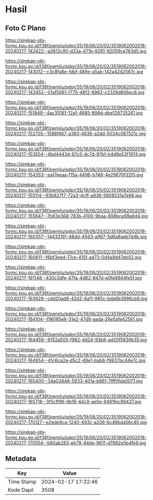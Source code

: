 # Hasil

## Foto C Plano

https://sirekap-obj-formc.kpu.go.id/f38f/pemilu/pdpr/35/19/06/20/02/3519062002018-20240217-142422--a3812c90-d33a-471b-9281-92059ce763d5.jpg

https://sirekap-obj-formc.kpu.go.id/f38f/pemilu/pdpr/35/19/06/20/02/3519062002018-20240217-143012--c3c8fa8e-fdbf-489e-a5ab-142a42d2587c.jpg

https://sirekap-obj-formc.kpu.go.id/f38f/pemilu/pdpr/35/19/06/20/02/3519062002018-20240217-143452--01af5061-f775-48f2-8962-c2329d806ec8.jpg

https://sirekap-obj-formc.kpu.go.id/f38f/pemilu/pdpr/35/19/06/20/02/3519062002018-20240217-151949--4ac35161-12a1-4685-898d-dbe128725261.jpg

https://sirekap-obj-formc.kpu.go.id/f38f/pemilu/pdpr/35/19/06/20/02/3519062002018-20240217-152705--1588f467-a383-4636-a2dd-5034c087521c.jpg

https://sirekap-obj-formc.kpu.go.id/f38f/pemilu/pdpr/35/19/06/20/02/3519062002018-20240217-153504--4bd4443d-87c5-4c7d-97bf-b4d8e53f1974.jpg

https://sirekap-obj-formc.kpu.go.id/f38f/pemilu/pdpr/35/19/06/20/02/3519062002018-20240217-154353--ea17eeaa-f15a-4496-b748-4e29670f32f0.jpg

https://sirekap-obj-formc.kpu.go.id/f38f/pemilu/pdpr/35/19/06/20/02/3519062002018-20240217-155114--93b827f7-72a3-4cff-a938-5808531a7e66.jpg

https://sirekap-obj-formc.kpu.go.id/f38f/pemilu/pdpr/35/19/06/20/02/3519062002018-20240217-155847--7b83e368-783b-4100-9baa-698bce99a6d4.jpg

https://sirekap-obj-formc.kpu.go.id/f38f/pemilu/pdpr/35/19/06/20/02/3519062002018-20240217-160357--14433191-48dd-4943-a967-5d6a8aeb7d4b.jpg

https://sirekap-obj-formc.kpu.go.id/f38f/pemilu/pdpr/35/19/06/20/02/3519062002018-20240217-160811--f6bf3eed-17ce-415f-ad73-0d4a9d47eb02.jpg

https://sirekap-obj-formc.kpu.go.id/f38f/pemilu/pdpr/35/19/06/20/02/3519062002018-20240217-161148--430c3dfe-47fa-4d62-847d-e0fe9944fe5f.jpg

https://sirekap-obj-formc.kpu.go.id/f38f/pemilu/pdpr/35/19/06/20/02/3519062002018-20240217-163628--cdd20ad8-42d2-4a11-985c-bda6b3996cb9.jpg

https://sirekap-obj-formc.kpu.go.id/f38f/pemilu/pdpr/35/19/06/20/02/3519062002018-20240217-164104--f96185e8-31e2-47d8-aada-26e5afe42561.jpg

https://sirekap-obj-formc.kpu.go.id/f38f/pemilu/pdpr/35/19/06/20/02/3519062002018-20240217-164459--6152a505-f982-4d24-93b8-ad20f5836b35.jpg

https://sirekap-obj-formc.kpu.go.id/f38f/pemilu/pdpr/35/19/06/20/02/3519062002018-20240217-164954--41c6ca2a-d5c2-49e1-bab6-f9837bc44e7c.jpg

https://sirekap-obj-formc.kpu.go.id/f38f/pemilu/pdpr/35/19/06/20/02/3519062002018-20240217-165400--34a03446-5933-401a-b661-7fff0fde0071.jpg

https://sirekap-obj-formc.kpu.go.id/f38f/pemilu/pdpr/35/19/06/20/02/3519062002018-20240217-165718--3f5cff96-9b18-44c9-ae0e-9491fec99437.jpg

https://sirekap-obj-formc.kpu.go.id/f38f/pemilu/pdpr/35/19/06/20/02/3519062002018-20240217-170127--e2ede8ca-1240-493c-a206-6c46bda56c40.jpg

https://sirekap-obj-formc.kpu.go.id/f38f/pemilu/pdpr/35/19/06/20/02/3519062002018-20240217-170554--b80ab283-eb78-44de-9611-d7682e5b4fe9.jpg


## Metadata

| Key        | Value               |
| ---------- | ------------------- |
| Time Stamp | 2024-02-17 17:32:46 |
| Kode Dapil | 3508                |



